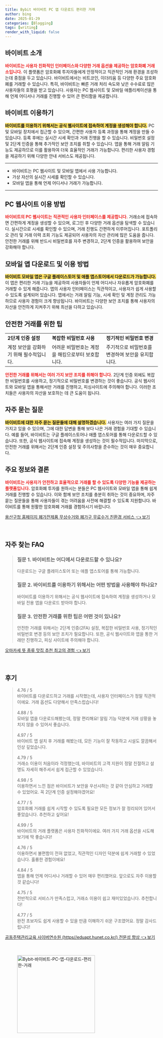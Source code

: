 ```yaml
---
title: Bybit 바이비트 PC 앱 다운로드 편리한 거래
author: bing
date: 2025-01-29
categories: [Blogging]
tags: [writing]
render_with_liquid: false
---
```



<h2 id='바이비트_소개'>바이비트 소개</h2>

<p><b><span style="color: #ee2323;">바이비트는 사용자 친화적인 인터페이스와 다양한 거래 옵션을 제공하는 암호화폐 거래소입니다.</span></b> 이 플랫폼은 암호화폐 투자자들에게 안정적이고 직관적인 거래 환경을 조성하는데 중점을 두고 있습니다. 바이비트에서는 비트코인, 이더리움 등 다양한 주요 암호화폐를 거래할 수 있습니다. 특히, 바이비트는 빠른 거래 처리 속도와 낮은 수수료로 많은 사용자들의 호평을 받고 있습니다. 사용자는 PC 웹사이트 및 모바일 애플리케이션을 통해 언제 어디서나 거래를 진행할 수 있어 큰 편리함을 제공합니다.</p>

<h2 id='바이비트_사용법'>바이비트 이용하기</h2>

<p><b><span style="background-color: #ffe066;">바이비트를 이용하기 위해서는 공식 웹사이트에 접속하여 계정을 생성해야 합니다.</span></b> PC 및 모바일 장치에서 접근할 수 있으며, 간편한 사용자 등록 과정을 통해 계정을 만들 수 있습니다. 등록 후에는 실시간 시세 확인과 거래 진행을 할 수 있습니다. 비밀번호 설정 및 2단계 인증을 통해 추가적인 보안 조치를 취할 수 있습니다. 앱을 통해 거래 알림 기능도 제공하므로 이를 활용하여 더욱 효율적인 거래가 가능합니다. 편리한 사용자 경험을 제공하기 위해 다양한 안내 서비스도 제공됩니다.</p>

<hr />

<ul>
    <li>바이비트는 PC 웹사이트 및 모바일 앱에서 사용 가능합니다.</li>
    <li>가상 자산의 실시간 시세를 확인할 수 있습니다.</li>
    <li>모바일 앱을 통해 언제 어디서나 거래가 가능합니다.</li>
</ul>

<hr />

<h2 id='바이비트_웹사이트_이용_방법'>PC 웹사이트 이용 방법</h2>

<p><b><span style="color: #ee2323;">바이비트의 PC 웹사이트는 직관적인 사용자 인터페이스를 제공합니다.</span></b> 거래소에 접속하면 간편하게 계정을 생성할 수 있으며, 로그인 후 다양한 거래 옵션을 탐색할 수 있습니다. 실시간으로 시세를 확인할 수 있으며, 거래 진행도 간편하게 이루어집니다. 포트폴리오 관리 및 거래 이력 조회 기능도 제공되어 사용자의 자산 관리에 많은 도움을 줍니다. 안전한 거래를 위해 반드시 비밀번호를 자주 변경하고, 2단계 인증을 활용하여 보안을 강화해야 합니다.</p>

<h2 id='바이비트_모바일_앱_다운로드'>모바일 앱 다운로드 및 이용 방법</h2>

<p><b><span style="background-color: #ffe066;">바이비트 모바일 앱은 구글 플레이스토어 및 애플 앱스토어에서 다운로드가 가능합니다.</span></b> 이 앱은 편리한 거래 기능을 제공하여 사용자들이 언제 어디서나 자유롭게 암호화폐를 거래할 수 있게 해줍니다. 앱의 사용자 인터페이스는 직관적이고, 사용자가 쉽게 사용할 수 있도록 설계되어 있습니다. 앱에서는 거래 알림 기능, 시세 확인 및 계정 관리도 가능하므로 사용자 경험이 크게 향상됩니다. 바이비트는 다양한 보안 조치를 통해 사용자의 자산을 안전하게 지켜주기 위해 최선을 다하고 있습니다.</p>

<h2 id='안전한_거래를_위한_팁'>안전한 거래를 위한 팁</h2>

<table>
    <tr>
        <td><b>2단계 인증 설정</b></td>
        <td><b>복잡한 비밀번호 사용</b></td>
        <td><b>정기적인 비밀번호 변경</b></td>
    </tr>
    <tr>
        <td>계정 보안을 강화하기 위해 필수적입니다.</td>
        <td>어려운 비밀번호는 계정을 해킹으로부터 보호합니다.</td>
        <td>주기적으로 비밀번호를 변경하여 보안을 유지합니다.</td>
    </tr>
</table>

<p><b><span style="color: #ee2323;">안전한 거래를 위해서는 여러 가지 보안 조치를 취해야 합니다.</span></b> 2단계 인증 외에도 복잡한 비밀번호를 사용하고, 정기적으로 비밀번호를 변경하는 것이 좋습니다. 공식 웹사이트와 모바일 앱을 통해서만 거래를 진행하고, 피싱사이트에 주의해야 합니다. 이러한 조치들은 사용자의 자산을 보호하는 데 큰 도움이 됩니다.</p>

<h2 id='자주_묻는_질문'>자주 묻는 질문</h2>

<p><b><span style="background-color: #ffe066;">바이비트에 대한 자주 묻는 질문들에 대해 설명하겠습니다.</span></b> 사용자는 여러 가지 질문을 가지고 있을 수 있으며, 그에 대한 답변을 통해 보다 나은 거래 경험을 기대할 수 있습니다. 예를 들어, 바이비트는 구글 플레이스토어나 애플 앱스토어를 통해 다운로드할 수 있습니다. 또한, 공식 웹사이트에 접속해 계정을 생성하는 것이 필수적입니다. 마지막으로, 안전한 거래를 위해서는 2단계 인증 설정 및 주의사항을 준수하는 것이 매우 중요합니다.</p>

<h2 id='끝맺음'>주요 정보와 결론</h2>

<p><b><span style="color: #ee2323;">바이비트는 사용자가 안전하고 효율적으로 거래를 할 수 있도록 다양한 기능을 제공하는 플랫폼입니다.</span></b> 암호화폐 투자를 원하시는 분들은 PC 웹사이트와 모바일 앱을 통해 쉽게 거래를 진행할 수 있습니다. 이와 함께 보안 조치를 충분히 취하는 것이 중요하며, 자주 묻는 질문들을 통해 사용자들이 겪는 어려움을 사전에 해결할 수 있도록 지원합니다. 바이비트를 통해 원활한 암호화폐 거래를 경험하시기 바랍니다.</p>


<p><a class="click-button" title="용산구청 홈페이지 폐가전제품 무상수거와 폐가구 무료수거 친환경 서비스" href="https://afficreate.github.io/posts/%EC%9A%A9%EC%82%B0%EA%B5%AC%EC%B2%AD-%ED%99%88%ED%8E%98%EC%9D%B4%EC%A7%80-%ED%8F%90%EA%B0%80%EC%A0%84%EC%A0%9C%ED%92%88-%EB%AC%B4%EC%83%81%EC%88%98%EA%B1%B0%EC%99%80-%ED%8F%90%EA%B0%80%EA%B5%AC-%EB%AC%B4%EB%A3%8C%EC%88%98%EA%B1%B0-%EC%B9%9C%ED%99%98%EA%B2%BD-%EC%84%9C%EB%B9%84%EC%8A%A4/" rel="dofollow">용산구청 홈페이지 폐가전제품 무상수거와 폐가구 무료수거 친환경 서비스 👈 보기</a></p><br>
<h2 id='자주_찾는_FAQ'>자주 찾는 FAQ</h2>
<div itemscope="" itemtype="https://schema.org/FAQPage"> 
<blockquote> 
<div itemscope="" itemprop="mainEntity" itemtype="https://schema.org/Question"> 
<h3 itemprop="name">질문 1. 바이비트는 어디에서 다운로드할 수 있나요?</h3> 
<div itemscope="" itemprop="acceptedAnswer" itemtype="https://schema.org/Answer"> 
<span itemprop="text"> 
<p>다운로드는 구글 플레이스토어 또는 애플 앱스토어를 통해 가능합니다.</p> 
</span> 
</div> 
</div> 

<div itemscope="" itemprop="mainEntity" itemtype="https://schema.org/Question"> 
<h3 itemprop="name">질문 2. 바이비트를 이용하기 위해서는 어떤 방법을 사용해야 하나요?</h3> 
<div itemscope="" itemprop="acceptedAnswer" itemtype="https://schema.org/Answer"> 
<span itemprop="text"> 
<p>바이비트를 이용하기 위해서는 공식 웹사이트에 접속하여 계정을 생성하거나 모바일 전용 앱을 다운로드 받아야 합니다.</p> 
</span> 
</div> 
</div> 

<div itemscope="" itemprop="mainEntity" itemtype="https://schema.org/Question"> 
<h3 itemprop="name">질문 3. 안전한 거래를 위한 팁은 어떤 것이 있나요?</h3> 
<div itemscope="" itemprop="acceptedAnswer" itemtype="https://schema.org/Answer"> 
<span itemprop="text"> 
<p>안전한 거래를 위해서는 2단계 인증(2FA) 설정, 복잡한 비밀번호 사용, 정기적인 비밀번호 변경 등의 보안 조치가 필요합니다. 또한, 공식 웹사이트와 앱을 통한 거래만 진행하고, 피싱 사이트에 주의해야 합니다.</p> 
</span> 
</div> 
</div> 

</blockquote> 
</div>
<p><a class="click-button" title="오마카세 뜻 종류 맛집 추천 최고의 경험" href="https://afficreate.github.io/posts/%EC%98%A4%EB%A7%88%EC%B9%B4%EC%84%B8-%EB%9C%BB-%EC%A2%85%EB%A5%98-%EB%A7%9B%EC%A7%91-%EC%B6%94%EC%B2%9C-%EC%B5%9C%EA%B3%A0%EC%9D%98-%EA%B2%BD%ED%97%98/" rel="dofollow">오마카세 뜻 종류 맛집 추천 최고의 경험 👈 보기</a></p><br>
<h2 id='후기'>후기</h2>
<div itemscope itemtype="https://schema.org/Product">
  <blockquote>
  <div itemprop="review" itemscope itemtype="https://schema.org/Review">
      <div itemprop="reviewRating" itemscope itemtype="https://schema.org/Rating"> <span itemprop="ratingValue">4.76</span> / <span itemprop="bestRating">5</span> </div>
      <span itemprop="reviewBody">바이비트를 다운로드하고 거래를 시작했는데, 사용자 인터페이스가 정말 직관적이에요. 거래 옵션도 다양해서 만족스럽습니다!</span>
  </div>
  <br>
  <div itemprop="review" itemscope itemtype="https://schema.org/Review">
      <div itemprop="reviewRating" itemscope itemtype="https://schema.org/Rating"> <span itemprop="ratingValue">4.88</span> / <span itemprop="bestRating">5</span> </div>
      <span itemprop="reviewBody">모바일 앱을 다운로드해봤는데, 정말 편리해요! 알림 기능 덕분에 거래 상황을 놓치지 않을 수 있어서 좋습니다.</span>
  </div>
  <br>
  <div itemprop="review" itemscope itemtype="https://schema.org/Review">
      <div itemprop="reviewRating" itemscope itemtype="https://schema.org/Rating"> <span itemprop="ratingValue">4.97</span> / <span itemprop="bestRating">5</span> </div>
      <span itemprop="reviewBody">바이비트 앱 설치 후 거래를 해봤는데, 모든 기능이 잘 작동하고 시설도 깔끔해서 인상 깊었습니다.</span>
  </div>
  <br>
  <div itemprop="review" itemscope itemtype="https://schema.org/Review">
      <div itemprop="reviewRating" itemscope itemtype="https://schema.org/Rating"> <span itemprop="ratingValue">4.79</span> / <span itemprop="bestRating">5</span> </div>
      <span itemprop="reviewBody">거래소 이용이 처음이라 걱정했는데, 바이비트의 고객 지원이 정말 친절하고 설명도 자세히 해주셔서 쉽게 접근할 수 있었습니다.</span>
  </div>
  <br>
  <div itemprop="review" itemscope itemtype="https://schema.org/Review">
      <div itemprop="reviewRating" itemscope itemtype="https://schema.org/Rating"> <span itemprop="ratingValue">4.98</span> / <span itemprop="bestRating">5</span> </div>
      <span itemprop="reviewBody">이용하면서 느낀 점은 바이비트가 보안을 우선시하는 것 같아 안심하고 거래할 수 있었어요. 꼭 2단계 인증 설정해야겠어요!</span>
  </div>
  <br>
  <div itemprop="review" itemscope itemtype="https://schema.org/Review">
      <div itemprop="reviewRating" itemscope itemtype="https://schema.org/Rating"> <span itemprop="ratingValue">4.77</span> / <span itemprop="bestRating">5</span> </div>
      <span itemprop="reviewBody">암호화폐 거래를 쉽게 시작할 수 있도록 필요한 모든 정보가 잘 정리되어 있어서 좋았습니다. 추천하고 싶어요!</span>
  </div>
  <br>
  <div itemprop="review" itemscope itemtype="https://schema.org/Review">
      <div itemprop="reviewRating" itemscope itemtype="https://schema.org/Rating"> <span itemprop="ratingValue">4.99</span> / <span itemprop="bestRating">5</span> </div>
      <span itemprop="reviewBody">바이비트의 거래 플랫폼은 사용자 친화적이에요. 여러 가지 거래 옵션을 시도해보기에 딱 좋습니다!</span>
  </div>
  <br>
  <div itemprop="review" itemscope itemtype="https://schema.org/Review">
      <div itemprop="reviewRating" itemscope itemtype="https://schema.org/Rating"> <span itemprop="ratingValue">4.76</span> / <span itemprop="bestRating">5</span> </div>
      <span itemprop="reviewBody">이용하면서 불편함이 전혀 없었고, 직관적인 디자인 덕분에 쉽게 거래할 수 있었습니다. 훌륭한 경험이에요!</span>
  </div>
  <br>
  <div itemprop="review" itemscope itemtype="https://schema.org/Review">
      <div itemprop="reviewRating" itemscope itemtype="https://schema.org/Rating"> <span itemprop="ratingValue">4.84</span> / <span itemprop="bestRating">5</span> </div>
      <span itemprop="reviewBody">앱을 통해 언제 어디서나 거래할 수 있어 매우 편리했어요. 앞으로도 자주 이용할 것 같습니다!</span>
  </div>
  <br>
  <div itemprop="review" itemscope itemtype="https://schema.org/Review">
      <div itemprop="reviewRating" itemscope itemtype="https://schema.org/Rating"> <span itemprop="ratingValue">4.75</span> / <span itemprop="bestRating">5</span> </div>
      <span itemprop="reviewBody">전반적으로 서비스가 만족스럽고, 거래소 이용이 쉽고 재미있었습니다. 추천합니다!</span>
  </div>
  <br>
  <div itemprop="review" itemscope itemtype="https://schema.org/Review">
      <div itemprop="reviewRating" itemscope itemtype="https://schema.org/Rating"> <span itemprop="ratingValue">4.77</span> / <span itemprop="bestRating">5</span> </div>
      <span itemprop="reviewBody">완전 초보자도 쉽게 사용할 수 있을 만큼 이해하기 쉬운 구조였어요. 정말 감사드립니다!</span>
  </div>
  </blockquote>
</div>
<p><a class="click-button" title="공동주택관리교육 사이버연수원 (https//eduapt.hunet.co.kr/) 전문성 향상" href="https://afficreate.github.io/posts/%EA%B3%B5%EB%8F%99%EC%A3%BC%ED%83%9D%EA%B4%80%EB%A6%AC%EA%B5%90%EC%9C%A1-%EC%82%AC%EC%9D%B4%EB%B2%84%EC%97%B0%EC%88%98%EC%9B%90-(httpseduapt.hunet.co.kr)-%EC%A0%84%EB%AC%B8%EC%84%B1-%ED%96%A5%EC%83%81/" rel="dofollow">공동주택관리교육 사이버연수원 (https//eduapt.hunet.co.kr/) 전문성 향상 👈 보기</a></p><br>
<figure class="image"><img src="https://afficreate.github.io/assets/img/thumbnail/Bybit-바이비트-PC-앱-다운로드-편리한-거래.webp" alt="Bybit-바이비트-PC-앱-다운로드-편리한-거래" width="256" height="256"></figure>